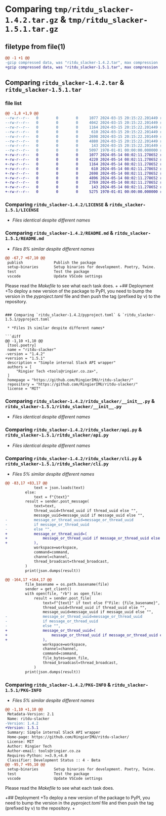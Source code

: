 # Comparing `tmp/ritdu_slacker-1.4.2.tar.gz` & `tmp/ritdu_slacker-1.5.1.tar.gz`

## filetype from file(1)

```diff
@@ -1 +1 @@
-gzip compressed data, was "ritdu_slacker-1.4.2.tar", max compression
+gzip compressed data, was "ritdu_slacker-1.5.1.tar", max compression
```

## Comparing `ritdu_slacker-1.4.2.tar` & `ritdu_slacker-1.5.1.tar`

### file list

```diff
@@ -1,8 +1,9 @@
--rw-r--r--   0        0        0     1077 2024-03-15 20:15:22.201449 ritdu_slacker-1.4.2/LICENSE
--rw-r--r--   0        0        0     4042 2024-03-15 20:15:22.201449 ritdu_slacker-1.4.2/README.md
--rw-r--r--   0        0        0     1164 2024-03-15 20:15:22.201449 ritdu_slacker-1.4.2/pyproject.toml
--rw-r--r--   0        0        0      610 2024-03-15 20:15:22.201449 ritdu_slacker-1.4.2/ritdu_slacker/__init__.py
--rw-r--r--   0        0        0     2698 2024-03-15 20:15:22.201449 ritdu_slacker-1.4.2/ritdu_slacker/api.py
--rw-r--r--   0        0        0     4880 2024-03-15 20:15:22.201449 ritdu_slacker-1.4.2/ritdu_slacker/cli.py
--rw-r--r--   0        0        0      143 2024-03-15 20:15:22.201449 ritdu_slacker-1.4.2/ritdu_slacker/main.py
--rw-r--r--   0        0        0     5097 1970-01-01 00:00:00.000000 ritdu_slacker-1.4.2/PKG-INFO
+-rw-r--r--   0        0        0     1077 2024-05-14 08:02:11.278652 ritdu_slacker-1.5.1/LICENSE
+-rw-r--r--   0        0        0     4220 2024-05-14 08:02:11.278652 ritdu_slacker-1.5.1/README.md
+-rw-r--r--   0        0        0     1164 2024-05-14 08:02:11.278652 ritdu_slacker-1.5.1/pyproject.toml
+-rw-r--r--   0        0        0      610 2024-05-14 08:02:11.278652 ritdu_slacker-1.5.1/ritdu_slacker/__init__.py
+-rw-r--r--   0        0        0     2698 2024-05-14 08:02:11.278652 ritdu_slacker-1.5.1/ritdu_slacker/api.py
+-rw-r--r--   0        0        0     4896 2024-05-14 08:02:11.278652 ritdu_slacker-1.5.1/ritdu_slacker/cli.py
+-rw-r--r--   0        0        0     2769 2024-05-14 08:02:11.278652 ritdu_slacker-1.5.1/ritdu_slacker/formatter.py
+-rw-r--r--   0        0        0      143 2024-05-14 08:02:11.278652 ritdu_slacker-1.5.1/ritdu_slacker/main.py
+-rw-r--r--   0        0        0     5275 1970-01-01 00:00:00.000000 ritdu_slacker-1.5.1/PKG-INFO
```

### Comparing `ritdu_slacker-1.4.2/LICENSE` & `ritdu_slacker-1.5.1/LICENSE`

 * *Files identical despite different names*

### Comparing `ritdu_slacker-1.4.2/README.md` & `ritdu_slacker-1.5.1/README.md`

 * *Files 8% similar despite different names*

```diff
@@ -67,7 +67,10 @@
 publish              Publish the package
 setup-binaries       Setup binaries for development. Poetry, Twine.
 test                 Test the package
 vscode               Update VSCode settings
 ```
 
 Please read the _Makefile_ to see what each task does.
+
+## Deployment
+To deploy a new version of the package to PyPI, you need to bump the version in the _pyproject.toml_ file and then push the tag (prefixed by v) to the repository.
```

### Comparing `ritdu_slacker-1.4.2/pyproject.toml` & `ritdu_slacker-1.5.1/pyproject.toml`

 * *Files 1% similar despite different names*

```diff
@@ -1,10 +1,10 @@
 [tool.poetry]
 name = "ritdu-slacker"
-version = "1.4.2"
+version = "1.5.1"
 description = "Simple internal Slack API wrapper"
 authors = [
     "Ringier Tech <tools@ringier.co.za>",
 ]
 homepage = "https://github.com/RingierIMU/ritdu-slacker/"
 repository = "https://github.com/RingierIMU/ritdu-slacker/"
 license = "MIT"
```

### Comparing `ritdu_slacker-1.4.2/ritdu_slacker/__init__.py` & `ritdu_slacker-1.5.1/ritdu_slacker/__init__.py`

 * *Files identical despite different names*

### Comparing `ritdu_slacker-1.4.2/ritdu_slacker/api.py` & `ritdu_slacker-1.5.1/ritdu_slacker/api.py`

 * *Files identical despite different names*

### Comparing `ritdu_slacker-1.4.2/ritdu_slacker/cli.py` & `ritdu_slacker-1.5.1/ritdu_slacker/cli.py`

 * *Files 5% similar despite different names*

```diff
@@ -83,17 +83,17 @@
             text = json.loads(text)
         else:
             text = f"{text}"
         result = sender.post_message(
             text=text,
             thread_uuid=thread_uuid if thread_uuid else "",
             message_uuid=message_uuid if message_uuid else "",
-            message_or_thread_uuid=message_or_thread_uuid
-            if message_or_thread_uuid
-            else "",
+            message_or_thread_uuid=(
+                message_or_thread_uuid if message_or_thread_uuid else ""
+            ),
             workspace=workspace,
             command=command,
             channel=channel,
             thread_broadcast=thread_broadcast,
         )
         print(json.dumps(result))
 
@@ -164,17 +164,17 @@
         file_basename = os.path.basename(file)
         sender = get_client()
         with open(file, "rb") as open_file:
             result = sender.post_file(
                 text=f"{text}" if text else f"File: {file_basename}",
                 thread_uuid=thread_uuid if thread_uuid else "",
                 message_uuid=message_uuid if message_uuid else "",
-                message_or_thread_uuid=message_or_thread_uuid
-                if message_or_thread_uuid
-                else "",
+                message_or_thread_uuid=(
+                    message_or_thread_uuid if message_or_thread_uuid else ""
+                ),
                 workspace=workspace,
                 channel=channel,
                 command=command,
                 file_bytes=open_file,
                 thread_broadcast=thread_broadcast,
             )
         print(json.dumps(result))
```

### Comparing `ritdu_slacker-1.4.2/PKG-INFO` & `ritdu_slacker-1.5.1/PKG-INFO`

 * *Files 5% similar despite different names*

```diff
@@ -1,10 +1,10 @@
 Metadata-Version: 2.1
 Name: ritdu-slacker
-Version: 1.4.2
+Version: 1.5.1
 Summary: Simple internal Slack API wrapper
 Home-page: https://github.com/RingierIMU/ritdu-slacker/
 License: MIT
 Author: Ringier Tech
 Author-email: tools@ringier.co.za
 Requires-Python: >=3.9,<4.0
 Classifier: Development Status :: 4 - Beta
@@ -95,7 +95,10 @@
 setup-binaries       Setup binaries for development. Poetry, Twine.
 test                 Test the package
 vscode               Update VSCode settings
 ```
 
 Please read the _Makefile_ to see what each task does.
 
+## Deployment
+To deploy a new version of the package to PyPI, you need to bump the version in the _pyproject.toml_ file and then push the tag (prefixed by v) to the repository.
+
```

